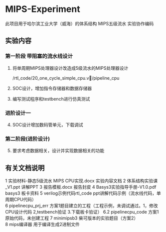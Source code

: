 # MIPS-Experiment
此项目用于哈尔滨工业大学（威海）的体系结构 MIPS五级流水 实验协作编码

## 实验内容
### 第一阶段 带阻塞的流水线设计
1. 将单周期MIPS处理器设计改造成5级流水的MIPS处理器设计
  
   /rtl_code/20_one_cycle_simple_cpu.v/pipeline_cpu

2. SOC设计，增加指令存储器和数据存储器
3. 编写测试程序和testbench进行仿真测试
### 进阶设计一
4. SOC设计增加数码管单元，下载调试
### 第二阶段(进阶设计)
5. 要求考虑数据相关，设计并实现数据相关的功能

## 有关文档说明

1 实验材料-静态5级流水 MIPS CPU实现.docx	实验内容文档
2 体系结构实验课_V1.ppt				讲解PPT
3 报告模板.docx					报告封皮
4 Basys3实验指导手册-V1.0.pdf			basys3 板卡资料
5 verilog示例代码rtl_code			ppt讲解代码示例（流水线代码，单周期CPU代码）	
6 pipelinecpu_prj_err				方案1题目建立的工程（工程示例，未调试通过。1，修改CPU设计代码 2,testbench验证 3.下载板卡验证）
6.2 pipelinecpu_code				方案1原始代码，未创建工程
7 minimipsb3					柴可版本的实验题目（方案2）	
8 mips编译器					用于编译生成2进制文件
